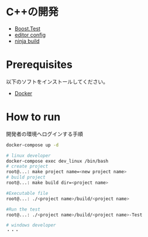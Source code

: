 # C++の開発

- [Boost.Test](https://www.boost.org/doc/libs/1_74_0/libs/test/doc/html/index.html)
- [editor config](./doc/editor_config.md)
- [ninja build](./doc/ninja.md)

#  Prerequisites
以下のソフトをインストールしてください。
- [Docker](https://docs.docker.com/get-docker/)

# How to run

開発者の環境へログインする手順
```bash
docker-compose up -d

# linux developer
docker-compose exec dev_linux /bin/bash
# create project
root@...: make project name=<new project name>
# build project
root@...: make build dir=<project name>

#Executable file
root@...: ./<project name>/build/<project name>

#Run the test
root@...: ./<project name>/build/<project name>-Test

# windows developer
・・・
```